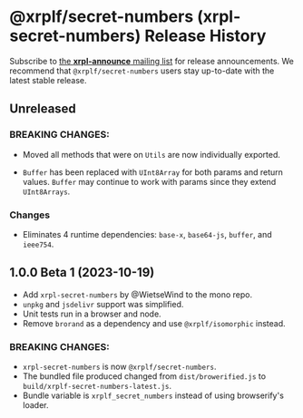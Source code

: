 # @xrplf/secret-numbers (xrpl-secret-numbers) Release History

Subscribe to [the **xrpl-announce** mailing list](https://groups.google.com/g/xrpl-announce) for release announcements. We recommend that `@xrplf/secret-numbers` users stay up-to-date with the latest stable release.

## Unreleased

### BREAKING CHANGES:
- Moved all methods that were on `Utils` are now individually exported.
* `Buffer` has been replaced with `UInt8Array` for both params and return values. `Buffer` may continue to work with params since they extend `UInt8Arrays`.

### Changes
* Eliminates 4 runtime dependencies: `base-x`, `base64-js`, `buffer`, and `ieee754`.

## 1.0.0 Beta 1 (2023-10-19)

* Add `xrpl-secret-numbers` by @WietseWind  to the mono repo.
* `unpkg` and `jsdelivr` support was simplified.
* Unit tests run in a browser and node.
* Remove `brorand` as a dependency and use `@xrplf/isomorphic` instead.

### BREAKING CHANGES:
* `xrpl-secret-numbers` is now `@xrplf/secret-numbers`.
* The bundled file produced changed from  `dist/browerified.js` to `build/xrplf-secret-numbers-latest.js`.
* Bundle variable is `xrplf_secret_numbers` instead of using browserify's loader.
